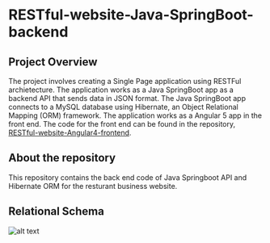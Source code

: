 # RESTful-website-Java-SpringBoot-backend

## Project Overview 
The project involves creating a Single Page application using RESTFul archietecture. The application works as a Java SpringBoot app as a backend API that sends data in JSON format. The Java SpringBoot app connects to a MySQL database using Hibernate, an Object Relational Mapping (ORM) framework. The application works as a Angular 5 app in the front end. The code for the front end can be found in the repository, [RESTful-website-Angular4-frontend](https://github.com/ameypophali/RESTful-website-Angular4-frontend).

## About the repository
This repository contains the back end code of Java Springboot API and Hibernate ORM for the resturant business website. 

## Relational Schema 


![alt text](https://user-images.githubusercontent.com/20007239/33594644-4f8f225a-d95a-11e7-8733-bc663a14b97d.png)